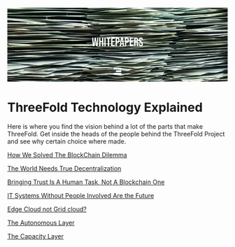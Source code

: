 ![alt_text](./img/whitepapers_header.jpg)

# ThreeFold Technology Explained
Here is where you find the vision behind a lot of the parts that make ThreeFold.
Get inside the heads of the people behind the ThreeFold Project and see why certain choice where made.

[How We Solved The BlockChain Dilemma](blockchain_dilemma_whitepaper.md)

[The World Needs True Decentralization](true_decentralized_internet_system.md)

[Bringing Trust Is A Human Task, Not A Blockchain One](bringing_trust_is_a_human_task.md)

[IT Systems Without People Involved Are the Future](zero_people_it_is_the_future.md)

[Edge Cloud not Grid cloud?](edge_cloud_not_grid_cloud.md)

[The Autonomous Layer](autonomous_layer.md)

[The Capacity Layer](capacity_layer.md)




